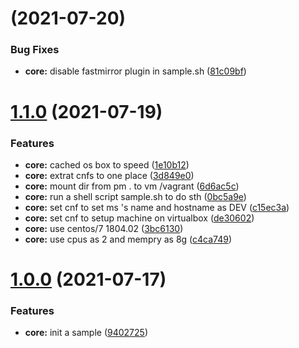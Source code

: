 # [](https://github.com/YMC-GitHub/vagrant-dev-ms/compare/v1.1.0...v) (2021-07-20)


### Bug Fixes

* **core:** disable fastmirror plugin in sample.sh ([81c09bf](https://github.com/YMC-GitHub/vagrant-dev-ms/commit/81c09bf1b2f7d39d5fe87cb79f0cd76f65ddb967))



# [1.1.0](https://github.com/YMC-GitHub/vagrant-dev-ms/compare/v1.0.0...v1.1.0) (2021-07-19)


### Features

* **core:** cached os box to speed ([1e10b12](https://github.com/YMC-GitHub/vagrant-dev-ms/commit/1e10b12ebb207df968cd9064a13628f654a24b60))
* **core:** extrat cnfs to one place ([3d849e0](https://github.com/YMC-GitHub/vagrant-dev-ms/commit/3d849e0a242505dcd87e468e1527d6e6a9773b0d))
* **core:** mount dir from pm . to vm /vagrant ([6d6ac5c](https://github.com/YMC-GitHub/vagrant-dev-ms/commit/6d6ac5c66c07c5eabdf99bf9b33688f06c48294f))
* **core:** run a shell script sample.sh to do sth ([0bc5a9e](https://github.com/YMC-GitHub/vagrant-dev-ms/commit/0bc5a9ed52dc2eb93836550f305f7007dc16ca66))
* **core:** set cnf to set ms 's name and hostname as DEV ([c15ec3a](https://github.com/YMC-GitHub/vagrant-dev-ms/commit/c15ec3a0d2fe8625212337ddbb2935dc794a5d59))
* **core:** set cnf to setup machine on virtualbox ([de30602](https://github.com/YMC-GitHub/vagrant-dev-ms/commit/de30602cf63102c681e17b7e580c0e9b5b3eb42e))
* **core:** use centos/7 1804.02 ([3bc6130](https://github.com/YMC-GitHub/vagrant-dev-ms/commit/3bc6130034fd357baea10eac97997011dbac3819))
* **core:** use cpus as 2 and mempry as 8g ([c4ca749](https://github.com/YMC-GitHub/vagrant-dev-ms/commit/c4ca7495bddc0ff588aaa74e89dab2a954ecb8c2))



# [1.0.0](https://github.com/YMC-GitHub/vagrant-dev-ms/compare/94027252ad33af1060f725053acc4e6d5ee880f0...v1.0.0) (2021-07-17)


### Features

* **core:** init a sample ([9402725](https://github.com/YMC-GitHub/vagrant-dev-ms/commit/94027252ad33af1060f725053acc4e6d5ee880f0))



